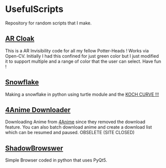 # UsefulScripts

Repository for random scripts that I make.

## [AR Cloak](https://github.com/TheFenrisLycaon/UsefulScripts/archive/refs/tags/Invisible.zip)

This is a AR Invisibility code for all my fellow Potter-Heads ! Works via Open-CV. Initially I had this confined for just green color but I just modified it to support multiple and a range of color that the user can select. Have fun !

## [Snowflake](https://github.com/TheFenrisLycaon/UsefulScripts/blob/master/Snowflake.py)

Making a snowflake in python using turtle module and the [KOCH CURVE !!!](https://en.wikipedia.org/wiki/Koch_snowflake#:~:text=The%20Koch%20snowflake%20(also%20known,fractals%20to%20have%20been%20described.))

## [4Anime Downloader](https://github.com/TheFenrisLycaon/UsefulScripts/releases/download/4anime_v1/4anime.rar)

Downloading Anime from [4Anime](https://4anime.to) since they removed the download feature. You can also batch download anime and create a download list which can be resumed and paused. OBSELETE (SITE CLOSED)

## [ShadowBrowswer](https://github.com/TheFenrisLycaon/UsefulScripts/blob/master/ShadowBrowser.py)

Simple Browser coded in python that uses PyQt5.
